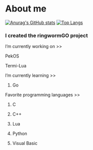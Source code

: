# About me
[![Anurag's GitHub stats](https://github-readme-stats.vercel.app/api?username=StjepanBM1&count_private=true)](https://github.com/anuraghazra/github-readme-stats)
[![Top Langs](https://github-readme-stats.vercel.app/api/top-langs/?username=StjepanBM1&layout=compact)](https://github.com/anuraghazra/github-readme-stats)

### I created the ringwormGO project

I’m currently working on  >>
   
   PekOS
   
   Termi-Lua
        
I’m currently learning >>

   1. Go
            
Favorite programming languages >>
   1. C

   2. C++

   3. Lua

   4. Python

   5. Visual Basic
